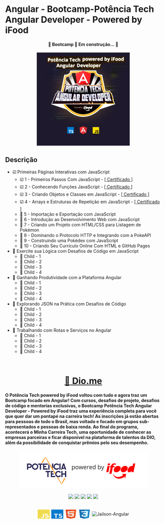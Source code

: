# Angular - Bootcamp-Potência Tech Angular Developer - Powered by iFood

<h4 align="center">

 🚧  Bootcamp 🚀 Em construção...  🚧
  
</h4>

<div align="center">

<img src="https://raw.githubusercontent.com/jailcomfranssa/angular--Bootcamp-Pot-ncia-Tech-Angular/main/img/logo02.png" height="300">

</div>

## Descrição

- ☑️ Primeiras Páginas Interativas com JavaScript
  - ☑️ 1 - Primeiros Passos Com JavaScript - [<a href="https://www.dio.me/certificate/2425BC0E" target="_blank"> Certificado </a>]
  - ☑️ 2 - Conhecendo Funções JavaScript - [<a href="https://www.dio.me/certificate/1FF0F5B7"> Certificado </a>]
  - ☑️ 3 - Criando Objetos e Classes em JavaScript - [<a href="https://www.dio.me/certificate/BCF26309"> Certificado </a>]
  - ☑️ 4 - Arrays e Estruturas de Repetição em JavaScript - [<a href="https://www.dio.me/certificate/99E0E335"> Certificado </a>]
  - 🔲 5 - Importação e Exportação com JavaScript
  - 🔲 6 - Introdução ao Desenvolvimento Web com JavaScript
  - 🔲 7 - Criando um Projeto com HTML/CSS para Listagem de Pokémon
  - 🔲 8 - Dominando o Protocolo HTTP e Integrando com a PokeAPI
  - 🔲 9 - Construindo uma Pokédex com JavaScript
  - 🔲 10 - Criando Seu Currículo Online Com HTML e GitHub Pages
- 🔲 Exercite sua Lógica com Desafios de Código em JavaScript
  - 🔲 Child - 1
  - 🔲 Child - 2
  - 🔲 Child - 3
  - 🔲 Child - 4
- 🔲 Ganhando Produtividade com a Plataforma Angular
  - 🔲 Child - 1
  - 🔲 Child - 2
  - 🔲 Child - 3
  - 🔲 Child - 4
- 🔲 Explorando JSON na Prática com Desafios de Código
  - 🔲 Child - 1
  - 🔲 Child - 2
  - 🔲 Child - 3
  - 🔲 Child - 4
- 🔲 Trabalhando com Rotas e Serviços no Angular
  - 🔲 Child - 1
  - 🔲 Child - 2
  - 🔲 Child - 3
  - 🔲 Child - 4

<br>

<h1 align="center">
    <a href="https://web.dio.me/track/potencia-tech-angular-developer-powered-ifood">🔗 Dio.me </a>
</h1>

<h4>
O Potência Tech powered by iFood voltou com tudo e agora traz um Bootcamp focado em Angular! Com cursos, desafios de projeto, desafios de código e mentorias exclusivas, o Bootcamp Potência Tech Angular Developer - Powered by iFood traz uma experiência completa para você que quer dar um pontapé na carreira tech! As inscrições já estão abertas para pessoas de todo o Brasil, mas voltado e focado em grupos sub-representados e pessoas de baixa renda. Ao final do programa, acontecerá o Minha Carreira Tech, uma oportunidade de conhecer as empresas parceiras e ficar disponível na plataforma de talentos da DIO, além da possibilidade de conquistar prêmios pelo seu desempenho.
</h4>

<div align="center">

![myImage](https://raw.githubusercontent.com/jailcomfranssa/angular--Bootcamp-Pot-ncia-Tech-Angular/main/img/logo01.png)

</div>

<div align="center">

[<img src="https://img.shields.io/badge/twitter-%231DA1F2.svg?&style=for-the-badge&logo=twitter&logoColor=white" />](https://twitter.com/USERNAME) [<img src="https://img.shields.io/badge/medium-%2312100E.svg?&style=for-the-badge&logo=medium&logoColor=white" />](https://medium.com/USERNAME)  [<img src="https://img.shields.io/badge/linkedin-%230077B5.svg?&style=for-the-badge&logo=linkedin&logoColor=white" />](https://www.linkedin.com/in/USERNAME/) [<img src = "https://img.shields.io/badge/instagram-%23E4405F.svg?&style=for-the-badge&logo=instagram&logoColor=white">](https://www.instagram.com/USERNAME/) [<img src = "https://img.shields.io/badge/facebook-%231877F2.svg?&style=for-the-badge&logo=facebook&logoColor=white">](https://www.facebook.com/USERNAME)

</div>

</div>

  <div style="display: inline_block" align="center"><br>
  <img align="center" alt="Jailson-Js" height="30" width="40" src="https://raw.githubusercontent.com/devicons/devicon/master/icons/javascript/javascript-plain.svg">
  <img align="center" alt="Jailson-Ts" height="30" width="40" src="https://raw.githubusercontent.com/devicons/devicon/master/icons/typescript/typescript-plain.svg">
  <img align="center" alt="Jailson-HTML" height="30" width="40" src="https://raw.githubusercontent.com/devicons/devicon/master/icons/html5/html5-original.svg">
  <img align="center" alt="Jailson-CSS" height="30" width="40" src="https://raw.githubusercontent.com/devicons/devicon/master/icons/css3/css3-original.svg">
  <img align="center" alt="Jailson-Angular" height="30" width="40" src="https://icongr.am/devicon/angularjs-original.svg?size=128&color=currentColor">

